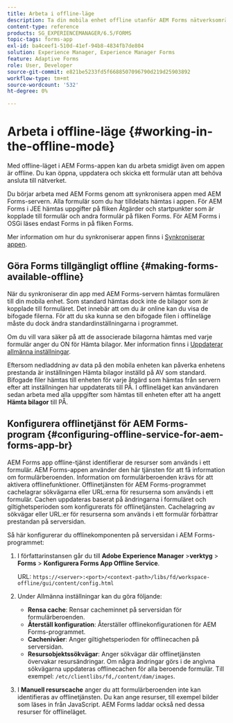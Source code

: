 ```yaml
---
title: Arbeta i offline-läge
description: Ta din mobila enhet offline utanför AEM Forms nätverksområde eller i offlineläge och arbeta med AEM Forms-appen
content-type: reference
products: SG_EXPERIENCEMANAGER/6.5/FORMS
topic-tags: forms-app
exl-id: ba4ceef1-510d-41ef-94b8-4834fb7de804
solution: Experience Manager, Experience Manager Forms
feature: Adaptive Forms
role: User, Developer
source-git-commit: e821be5233fd5f6688507096790d219d25903892
workflow-type: tm+mt
source-wordcount: '532'
ht-degree: 0%

---
```


# Arbeta i offline-läge {#working-in-the-offline-mode}

Med offline-läget i AEM Forms-appen kan du arbeta smidigt även om appen är offline. Du kan öppna, uppdatera och skicka ett formulär utan att behöva ansluta till nätverket.

Du börjar arbeta med AEM Forms genom att synkronisera appen med AEM Forms-servern. Alla formulär som du har tilldelats hämtas i appen. För AEM Forms i JEE hämtas uppgifter på fliken Åtgärder och startpunkter som är kopplade till formulär och andra formulär på fliken Forms. För AEM Forms i OSGi läses endast Forms in på fliken Forms.

Mer information om hur du synkroniserar appen finns i [Synkroniserar appen](/help/forms/using/sync-app.md).

## Göra Forms tillgängligt offline {#making-forms-available-offline}

När du synkroniserar din app med AEM Forms-servern hämtas formulären till din mobila enhet. Som standard hämtas dock inte de bilagor som är kopplade till formuläret. Det innebär att om du är online kan du visa de bifogade filerna. För att du ska kunna se den bifogade filen i offlineläge måste du dock ändra standardinställningarna i programmet.

Om du vill vara säker på att de associerade bilagorna hämtas med varje formulär anger du ON för Hämta bilagor. Mer information finns i [Uppdaterar allmänna inställningar](/help/forms/using/update-general-settings.md).

Eftersom nedladdning av data på den mobila enheten kan påverka enhetens prestanda är inställningen Hämta bilagor inställd på AV som standard. Bifogade filer hämtas till enheten för varje åtgärd som hämtas från servern efter att inställningen har uppdaterats till PÅ. I offlineläget kan användaren sedan arbeta med alla uppgifter som hämtas till enheten efter att ha angett **Hämta bilagor** till PÅ.

## Konfigurera offlinetjänst för AEM Forms-program {#configuring-offline-service-for-aem-forms-app-br}

AEM Forms app offline-tjänst identifierar de resurser som används i ett formulär. AEM Forms-appen använder den här tjänsten för att få information om formulärberoenden. Information om formulärberoenden krävs för att aktivera offlinefunktioner. Offlinetjänsten för AEM Forms-programmet cachelagrar sökvägarna eller URL:erna för resurserna som används i ett formulär. Cachen uppdateras baserat på ändringarna i formuläret och giltighetsperioden som konfigurerats för offlinetjänsten. Cachelagring av sökvägar eller URL:er för resurserna som används i ett formulär förbättrar prestandan på serversidan.

Så här konfigurerar du offlinekomponenten på serversidan i AEM Forms-programmet:

1. I författarinstansen går du till **Adobe Experience Manager** >**verktyg** > **Forms** > **Konfigurera Forms App Offline Service**.

   URL: `https://<server>:<port>/<context-path>/libs/fd/workspace-offline/gui/content/config.html`

1. Under Allmänna inställningar kan du göra följande:

   * **Rensa cache**: Rensar cacheminnet på serversidan för formulärberoenden.
   * **Återställ konfiguration**: Återställer offlinekonfigurationen för AEM Forms-programmet.
   * **Cachenivåer**: Anger giltighetsperioden för offlinecachen på serversidan.
   * **Resursobjektssökvägar**: Anger sökvägar där offlinetjänsten övervakar resursändringar. Om några ändringar görs i de angivna sökvägarna uppdateras offlinecachen för alla beroende formulär. Till exempel: `/etc/clientlibs/fd,/content/dam/images`.

1. I **Manuell resurscache** anger du att formulärberoenden inte kan identifieras av offlinetjänsten. Du kan ange resurser, till exempel bilder som läses in från JavaScript. AEM Forms laddar också ned dessa resurser för offlineläget.
